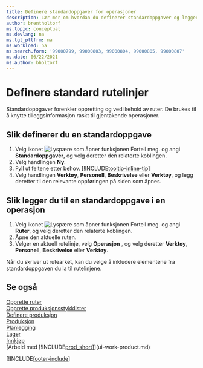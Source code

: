 ```yaml
---
title: Definere standardoppgaver for operasjoner
description: Lær mer om hvordan du definerer standardoppgaver og legger til standardoppgaver i operasjoner for å forenkle vedlikeholdet av ruter.
author: brentholtorf
ms.topic: conceptual
ms.devlang: na
ms.tgt_pltfrm: na
ms.workload: na
ms.search.form: '99000799, 99000803, 99000804, 99000805, 99000807'
ms.date: 06/22/2021
ms.author: bholtorf
---
```

# <a name="set-up-standard-routing-lines"></a>Definere standard rutelinjer

Standardoppgaver forenkler oppretting og vedlikehold av ruter. De brukes til å knytte tilleggsinformasjon raskt til gjentakende operasjoner.

## <a name="to-set-up-a-standard-task"></a>Slik definerer du en standardoppgave

1. Velg ikonet ![Lyspære som åpner funksjonen Fortell meg.](media/ui-search/search_small.png "Fortell hva du vil gjøre") og angi **Standardoppgaver**, og velg deretter den relaterte koblingen.
2. Velg handlingen **Ny**.
3. Fyll ut feltene etter behov. [!INCLUDE[tooltip-inline-tip](includes/tooltip-inline-tip_md.md)]
4. Velg handlingen **Verktøy**, **Personell**, **Beskrivelse** eller **Verktøy**, og legg deretter til den relevante oppføringen på siden som åpnes.

## <a name="to-add-a-standard-task-to-an-operation"></a>Slik legger du til en standardoppgave i en operasjon

1. Velg ikonet ![Lyspære som åpner funksjonen Fortell meg.](media/ui-search/search_small.png "Fortell hva du vil gjøre") og angi **Ruter**, og velg deretter den relaterte koblingen.
2. Åpne den aktuelle ruten.
3. Velger en aktuell rutelinje, velg **Operasjon** , og velg deretter **Verktøy**, **Personell**, **Beskrivelse** eller **Verktøy**.

Når du skriver ut rutearket, kan du velge å inkludere elementene fra standardoppgaven du la til rutelinjene.

## <a name="see-also"></a>Se også

[Opprette ruter](production-how-to-create-routings.md)  
[Opprette produksjonsstykklister](production-how-to-create-production-boms.md)  
[Definere produksjon](production-configure-production-processes.md)  
[Produksjon](production-manage-manufacturing.md)  
[Planlegging](production-planning.md)  
[Lager](inventory-manage-inventory.md)  
[Innkjøp](purchasing-manage-purchasing.md)  
[Arbeid med [!INCLUDE[prod_short](includes/prod_short.md)]](ui-work-product.md)  


[!INCLUDE[footer-include](includes/footer-banner.md)]
